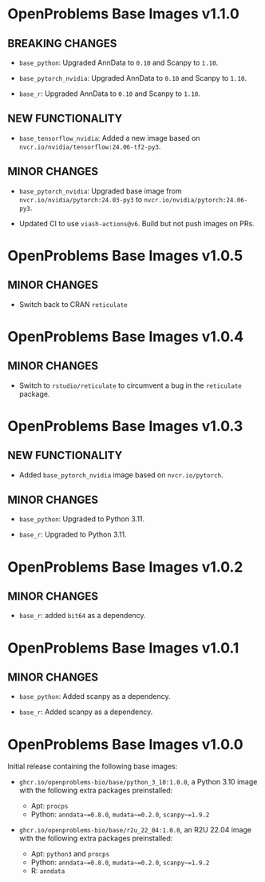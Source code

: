 # OpenProblems Base Images v1.1.0

## BREAKING CHANGES

* `base_python`: Upgraded AnnData to `0.10` and Scanpy to `1.10`.

* `base_pytorch_nvidia`: Upgraded AnnData to `0.10` and Scanpy to `1.10`.

* `base_r`: Upgraded AnnData to `0.10` and Scanpy to `1.10`.

## NEW FUNCTIONALITY

* `base_tensorflow_nvidia`: Added a new image based on `nvcr.io/nvidia/tensorflow:24.06-tf2-py3`.

## MINOR CHANGES

* `base_pytorch_nvidia`: Upgraded base image from `nvcr.io/nvidia/pytorch:24.03-py3` to `nvcr.io/nvidia/pytorch:24.06-py3`.

* Updated CI to use `viash-actions@v6`. Build but not push images on PRs.

# OpenProblems Base Images v1.0.5

## MINOR CHANGES

* Switch back to CRAN `reticulate`

# OpenProblems Base Images v1.0.4

## MINOR CHANGES

* Switch to `rstudio/reticulate` to circumvent a bug in the `reticulate` package.

# OpenProblems Base Images v1.0.3

## NEW FUNCTIONALITY

* Added `base_pytorch_nvidia` image based on `nvcr.io/pytorch`.

## MINOR CHANGES

* `base_python`: Upgraded to Python 3.11.

* `base_r`: Upgraded to Python 3.11.

# OpenProblems Base Images v1.0.2

## MINOR CHANGES

* `base_r`: added `bit64` as a dependency.

# OpenProblems Base Images v1.0.1

## MINOR CHANGES

* `base_python`: Added scanpy as a dependency.

* `base_r`: Added scanpy as a dependency.

# OpenProblems Base Images v1.0.0

Initial release containing the following base images:

* `ghcr.io/openproblems-bio/base/python_3_10:1.0.0`, a Python 3.10 image with the following extra packages preinstalled:
  - Apt: `procps`
  - Python: `anndata~=0.8.0`, `mudata~=0.2.0`, `scanpy~=1.9.2`

* `ghcr.io/openproblems-bio/base/r2u_22_04:1.0.0`, an R2U 22.04 image with the following extra packages preinstalled:
  - Apt: `python3` and `procps`
  - Python: `anndata~=0.8.0`, `mudata~=0.2.0`, `scanpy~=1.9.2`
  - R: `anndata`